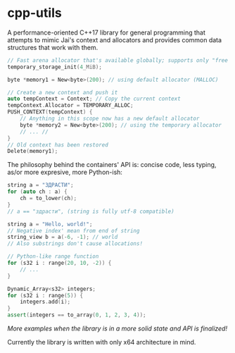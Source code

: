 # cpp-utils
A performance-oriented C++17 library for general programming that attempts to mimic Jai's context and allocators and provides common data structures that work with them.

```cpp
// Fast arena allocator that's available globally; supports only "free all"
temporary_storage_init(4_MiB);

byte *memory1 = New<byte>(200); // using default allocator (MALLOC)

// Create a new context and push it 
auto tempContext = Context; // Copy the current context
tempContext.Allocator = TEMPORARY_ALLOC;
PUSH_CONTEXT(tempContext) {
    // Anything in this scope now has a new default allocator
    byte *memory2 = New<byte>(200); // using the temporary allocator
    // ... //
}
// Old context has been restored
Delete(memory1);
```

The philosophy behind the containers' API is: concise code, less typing, as/or more expresive, more Python-ish:
```cpp
string a = "ЗДРАСТИ";
for (auto ch : a) {
    ch = to_lower(ch);
}
// a == "здрасти", (string is fully utf-8 compatible)
```
```cpp
string a = "Hello, world!";
// Negative index' mean from end of string
string_view b = a(-6, -1); // world
// Also substrings don't cause allocations! 
```
```cpp
// Python-like range function
for (s32 i : range(20, 10, -2)) {
    // ...
}
```
```cpp
Dynamic_Array<s32> integers;
for (s32 i : range(5)) {
    integers.add(i);
}
assert(integers == to_array(0, 1, 2, 3, 4));
```
*More examples when the library is in a more solid state and API is finalized!*

Currently the library is written with only x64 architecture in mind.
